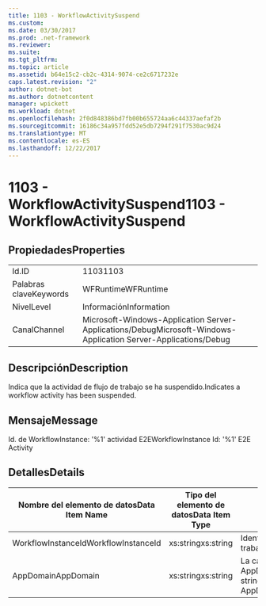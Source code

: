 ```yaml
---
title: 1103 - WorkflowActivitySuspend
ms.custom: 
ms.date: 03/30/2017
ms.prod: .net-framework
ms.reviewer: 
ms.suite: 
ms.tgt_pltfrm: 
ms.topic: article
ms.assetid: b64e15c2-cb2c-4314-9074-ce2c6717232e
caps.latest.revision: "2"
author: dotnet-bot
ms.author: dotnetcontent
manager: wpickett
ms.workload: dotnet
ms.openlocfilehash: 2f0d848386bd7fb00b655724aa6c44337aefaf2b
ms.sourcegitcommit: 16186c34a957fdd52e5db7294f291f7530ac9d24
ms.translationtype: MT
ms.contentlocale: es-ES
ms.lasthandoff: 12/22/2017
---
```

# <a name="1103---workflowactivitysuspend"></a><span data-ttu-id="1fcae-102">1103 - WorkflowActivitySuspend</span><span class="sxs-lookup"><span data-stu-id="1fcae-102">1103 - WorkflowActivitySuspend</span></span>
## <a name="properties"></a><span data-ttu-id="1fcae-103">Propiedades</span><span class="sxs-lookup"><span data-stu-id="1fcae-103">Properties</span></span>  
  
|||  
|-|-|  
|<span data-ttu-id="1fcae-104">Id.</span><span class="sxs-lookup"><span data-stu-id="1fcae-104">ID</span></span>|<span data-ttu-id="1fcae-105">1103</span><span class="sxs-lookup"><span data-stu-id="1fcae-105">1103</span></span>|  
|<span data-ttu-id="1fcae-106">Palabras clave</span><span class="sxs-lookup"><span data-stu-id="1fcae-106">Keywords</span></span>|<span data-ttu-id="1fcae-107">WFRuntime</span><span class="sxs-lookup"><span data-stu-id="1fcae-107">WFRuntime</span></span>|  
|<span data-ttu-id="1fcae-108">Nivel</span><span class="sxs-lookup"><span data-stu-id="1fcae-108">Level</span></span>|<span data-ttu-id="1fcae-109">Información</span><span class="sxs-lookup"><span data-stu-id="1fcae-109">Information</span></span>|  
|<span data-ttu-id="1fcae-110">Canal</span><span class="sxs-lookup"><span data-stu-id="1fcae-110">Channel</span></span>|<span data-ttu-id="1fcae-111">Microsoft-Windows-Application Server-Applications/Debug</span><span class="sxs-lookup"><span data-stu-id="1fcae-111">Microsoft-Windows-Application Server-Applications/Debug</span></span>|  
  
## <a name="description"></a><span data-ttu-id="1fcae-112">Descripción</span><span class="sxs-lookup"><span data-stu-id="1fcae-112">Description</span></span>  
 <span data-ttu-id="1fcae-113">Indica que la actividad de flujo de trabajo se ha suspendido.</span><span class="sxs-lookup"><span data-stu-id="1fcae-113">Indicates a workflow activity has been suspended.</span></span>  
  
## <a name="message"></a><span data-ttu-id="1fcae-114">Mensaje</span><span class="sxs-lookup"><span data-stu-id="1fcae-114">Message</span></span>  
 <span data-ttu-id="1fcae-115">Id. de WorkflowInstance: '%1' actividad E2E</span><span class="sxs-lookup"><span data-stu-id="1fcae-115">WorkflowInstance Id: '%1' E2E Activity</span></span>  
  
## <a name="details"></a><span data-ttu-id="1fcae-116">Detalles</span><span class="sxs-lookup"><span data-stu-id="1fcae-116">Details</span></span>  
  
|<span data-ttu-id="1fcae-117">Nombre del elemento de datos</span><span class="sxs-lookup"><span data-stu-id="1fcae-117">Data Item Name</span></span>|<span data-ttu-id="1fcae-118">Tipo del elemento de datos</span><span class="sxs-lookup"><span data-stu-id="1fcae-118">Data Item Type</span></span>|<span data-ttu-id="1fcae-119">Descripción</span><span class="sxs-lookup"><span data-stu-id="1fcae-119">Description</span></span>|  
|--------------------|--------------------|-----------------|  
|<span data-ttu-id="1fcae-120">WorkflowInstanceId</span><span class="sxs-lookup"><span data-stu-id="1fcae-120">WorkflowInstanceId</span></span>|<span data-ttu-id="1fcae-121">xs:string</span><span class="sxs-lookup"><span data-stu-id="1fcae-121">xs:string</span></span>|<span data-ttu-id="1fcae-122">Identificación de instancia del flujo de trabajo.</span><span class="sxs-lookup"><span data-stu-id="1fcae-122">The workflow instance id.</span></span>|  
|<span data-ttu-id="1fcae-123">AppDomain</span><span class="sxs-lookup"><span data-stu-id="1fcae-123">AppDomain</span></span>|<span data-ttu-id="1fcae-124">xs:string</span><span class="sxs-lookup"><span data-stu-id="1fcae-124">xs:string</span></span>|<span data-ttu-id="1fcae-125">La cadena devuelta por AppDomain.CurrentDomain.FriendlyName.</span><span class="sxs-lookup"><span data-stu-id="1fcae-125">The string returned by AppDomain.CurrentDomain.FriendlyName.</span></span>|
